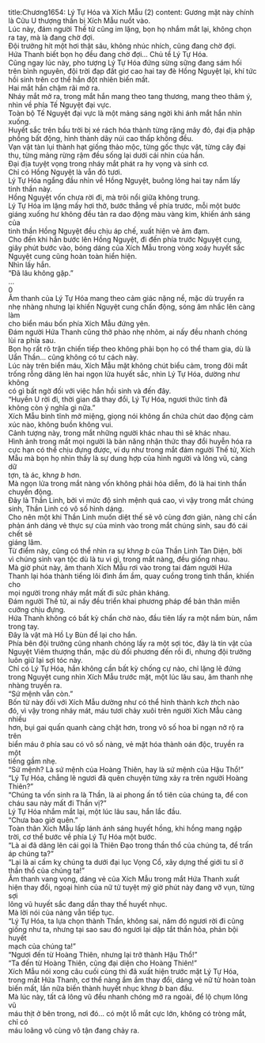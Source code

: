 title:Chương1654: Lý Tự Hóa và Xích Mẫu (2)
content:
Gương mặt này chính là Cửu U thượng thần bị Xích Mẫu nuốt vào.<br>Lúc này, đám người Thế tử cũng im lặng, bọn họ nhắm mắt lại, không chọn<br>ra tay, mà là đang chờ đợi.<br>Đội trưởng hít một hơi thật sâu, không nhúc nhích, cũng đang chờ đợi.<br>Hứa Thanh biết bọn họ đều đang chờ đợi... Chủ tể Lý Tự Hóa.<br>Cũng ngay lúc này, pho tượng Lý Tự Hóa đứng sừng sững đang sám hối<br>trên bình nguyên, đội trời đạp đất giơ cao hai tay đè Hồng Nguyệt lại, khí tức<br>hồi sinh trên cơ thể hắn đột nhiên biến mất.<br>Hai mắt hắn chậm rãi mở ra.<br>Nháy mắt mở ra, trong mắt hắn mang theo tang thương, mang theo thâm ý,<br>nhìn về phía Tế Nguyệt đại vực.<br>Toàn bộ Tế Nguyệt đại vực là một mảng sáng ngời khi ánh mắt hắn nhìn<br>xuống.<br>Huyết sắc trên bầu trời bị xé rách hóa thành từng rặng mây đỏ, đại địa phập<br>phồng bất động, hình thành dãy núi cao thấp không đều.<br>Vạn vật tàn lụi thành hạt giống thảo mộc, từng gốc thực vật, từng cây đại<br>thụ, từng mảng rừng rậm đều sống lại dưới cái nhìn của hắn.<br>Đại địa tuyệt vọng trong nháy mắt phát ra hy vọng và sinh cơ.<br>Chỉ có Hồng Nguyệt là vẫn đỏ tươi.<br>Lý Tự Hóa ngẩng đầu nhìn về Hồng Nguyệt, buông lỏng hai tay nắm lấy<br>tinh thần này.<br>Hồng Nguyệt vốn chưa rời đi, mà trôi nổi giữa không trung.<br>Lý Tự Hóa im lặng mấy hơi thở, bước thẳng về phía trước, mỗi một bước<br>giáng xuống hư không đều tản ra dao động màu vàng kim, khiến ánh sáng của<br>tinh thần Hồng Nguyệt đều chịu áp chế, xuất hiện vẻ ảm đạm.<br>Cho đến khi hắn bước lên Hồng Nguyệt, đi đến phía trước Nguyệt cung,<br>giây phút bước vào, bóng dáng của Xích Mẫu trong vòng xoáy huyết sắc<br>Nguyệt cung cũng hoàn toàn hiển hiện.<br>Nhìn lấy hắn.<br>“Đã lâu không gặp.”<br>…<br>0<br>Âm thanh của Lý Tự Hóa mang theo cảm giác nặng nề, mặc dù truyền ra<br>nhẹ nhàng nhưng lại khiến Nguyệt cung chấn động, sóng âm nhấc lên càng làm<br>cho biển máu bốn phía Xích Mẫu đứng yên.<br>Đám người Hứa Thanh cũng thở phào nhẹ nhõm, ai nấy đều nhanh chóng<br>lùi ra phía sau.<br>Bọn họ rất rõ trận chiến tiếp theo không phải bọn họ có thể tham gia, dù là<br>Uẩn Thần... cũng không có tư cách này.<br>Lúc này trên biển máu, Xích Mẫu mặt không chút biểu cảm, trong đôi mắt<br>trống rỗng dâng lên hai ngọn lửa huyết sắc, nhìn Lý Tự Hóa, dường như không<br>có gì bất ngờ đối với việc hắn hồi sinh và đến đây.<br>“Huyền U rời đi, thời gian đã thay đổi, Lý Tự Hóa, ngươi thức tỉnh đã<br>không còn ý nghĩa gì nữa.”<br>Xích Mẫu bình tĩnh mở miệng, giọng nói không ẩn chứa chút dao động cảm<br>xúc nào, không buồn không vui.<br>Cảnh tượng này, trong mắt những người khác nhau thì sẽ khác nhau.<br>Hình ảnh trong mắt mọi người là bản năng nhận thức thay đổi huyễn hóa ra<br>cực hạn có thể chịu đựng được, ví dụ như trong mắt đám người Thế tử, Xích<br>Mẫu mà bọn họ nhìn thấy là sự dung hợp của hình người và lông vũ, càng dữ<br>tợn, tà ác, kh*ng b* hơn.<br>Mà ngọn lửa trong mắt nàng vốn không phải hỏa diễm, đó là hai tinh thần<br>chuyển động.<br>Đây là Thần Linh, bởi vì mức độ sinh mệnh quá cao, vì vậy trong mắt chúng<br>sinh, Thần Linh có vô số hình dáng.<br>Cho nên một khi Thần Linh muốn diệt thế sẽ vô cùng đơn giản, nàng chỉ cần<br>phản ánh dáng vẻ thực sự của mình vào trong mắt chúng sinh, sau đó cái chết sẽ<br>giáng lâm.<br>Từ điểm này, cũng có thể nhìn ra sự kh*ng b* của Thần Linh Tàn Diện, bởi<br>vì chúng sinh vạn tộc dù là tu vi gì, trong mắt nàng, đều giống nhau.<br>Mà giờ phút này, âm thanh Xích Mẫu rơi vào trong tai đám người Hứa<br>Thanh lại hóa thành tiếng lôi đình ầm ầm, quay cuồng trong tinh thần, khiến cho<br>mọi người trong nháy mắt mất đi sức phản kháng.<br>Đám người Thế tử, ai nấy đều triển khai phương pháp để bản thân miễn<br>cưỡng chịu đựng.<br>Hứa Thanh không có bất kỳ chần chờ nào, đầu tiên lấy ra một nắm bùn, nắm<br>trong tay.<br>Đây là vật mà Hồ Ly Bùn để lại cho hắn.<br>Phía bên đội trưởng cũng nhanh chóng lấy ra một sợi tóc, đây là tín vật của<br>Nguyệt Viêm thượng thần, mặc dù đối phương đến rồi đi, nhưng đội trưởng<br>luôn giữ lại sợi tóc này.<br>Chỉ có Lý Tự Hóa, hắn không cần bất kỳ chống cự nào, chỉ lặng lẽ đứng<br>trong Nguyệt cung nhìn Xích Mẫu trước mặt, một lúc lâu sau, âm thanh nhẹ<br>nhàng truyền ra.<br>“Sứ mệnh vẫn còn.”<br>Bốn từ này đối với Xích Mẫu dường như có thể hình thành k*ch th*ch nào<br>đó, vì vậy trong nháy mát, máu tươi chảy xuôi trên người Xích Mẫu càng nhiều<br>hơn, bụi gai quấn quanh càng chặt hơn, trong vô số hoa bỉ ngạn nở rộ ra trên<br>biển máu ở phía sau có vô số nàng, vẻ mặt hóa thành oán độc, truyền ra một<br>tiếng gầm nhẹ.<br>“Sứ mệnh? Là sứ mệnh của Hoàng Thiên, hay là sứ mệnh của Hậu Thổ!”<br>“Lý Tự Hóa, chẳng lẽ ngươi đã quên chuyện từng xảy ra trên người Hoàng<br>Thiên?”<br>“Chúng ta vốn sinh ra là Thần, là ai phong ấn tổ tiên của chúng ta, để con<br>cháu sau này mất đi Thần vị?”<br>Lý Tự Hóa nhắm mắt lại, một lúc lâu sau, hắn lắc đầu.<br>“Chưa bao giờ quên.”<br>Toàn thân Xích Mẫu lấp lánh ánh sáng huyết hồng, khi hồng mang ngập<br>trời, cơ thể bước về phía Lý Tự Hóa một bước.<br>“Là ai đã dâng lên cái gọi là Thiên Đạo trong thần thổ của chúng ta, để trấn<br>áp chúng ta?”<br>“Lại là ai cấm kỵ chúng ta dưới đại lục Vọng Cổ, xây dựng thế giới tu sĩ ở<br>thần thổ của chúng ta!”<br>Âm thanh vang vọng, dáng vẻ của Xích Mẫu trong mắt Hứa Thanh xuất<br>hiện thay đổi, ngoại hình của nữ tử tuyệt mỹ giờ phút này đang vỡ vụn, từng sợi<br>lông vũ huyết sắc đang dần thay thế huyết nhục.<br>Mà lời nói của nàng vẫn tiếp tục.<br>“Lý Tự Hóa, ta lựa chọn thành Thần, không sai, năm đó ngươi rời đi cũng<br>giống như ta, nhưng tại sao sau đó ngươi lại dập tắt thần hỏa, phản bội huyết<br>mạch của chúng ta!”<br>“Ngươi đến từ Hoàng Thiên, nhưng lại trở thành Hậu Thổ!”<br>“Ta đến từ Hoàng Thiên, cũng đại diện cho Hoàng Thiên!”<br>Xích Mẫu nói xong câu cuối cùng thì đã xuất hiện trước mặt Lý Tự Hóa,<br>trong mắt Hứa Thanh, cơ thể nàng ầm ầm thay đổi, dáng vẻ nữ tử hoàn toàn<br>biến mất, lần nữa biến thành huyết nhục kh*ng b* ban đầu.<br>Mà lúc này, tất cả lông vũ đều nhanh chóng mở ra ngoài, để lộ chụm lông vũ<br>máu thịt ở bên trong, nơi đó... có một lỗ mắt cực lớn, không có tròng mắt, chỉ có<br>máu loãng vô cùng vô tận đang chảy ra.